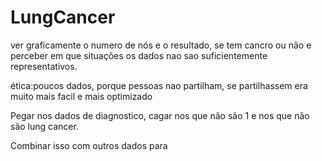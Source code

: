 # LungCancer

ver graficamente o numero de nós e o resultado, se tem cancro ou não e perceber em que situações os dados nao sao suficientemente representativos.


ética:poucos dados, porque pessoas nao partilham, se partilhassem era muito mais facil e mais optimizado

Pegar nos dados de diagnostico, cagar nos que não são 1 e nos que não são lung cancer.

Combinar isso com outros dados para 